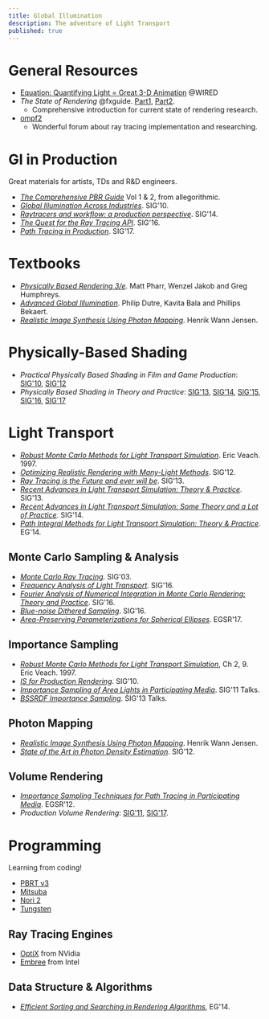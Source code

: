 ```yaml
---
title: Global Illumination
description: The adventure of Light Transport
published: true
---
```


# General Resources

* [Equation: Quantifying Light = Great 3-D Animation](http://www.wired.com/2010/07/st_equation_3danimation/) @WIRED
* <cite>The State of Rendering</cite> @fxguide. [Part1](http://www.fxguide.com/featured/the-state-of-rendering/), [Part2](http://www.fxguide.com/featured/the-state-of-rendering-part-2/).
    - Comprehensive introduction for current state of rendering research.
* [ompf2](http://ompf2.com)
    * Wonderful forum about ray tracing implementation and researching.

# GI in Production
Great materials for artists, TDs and R&D engineers.

* <cite>[The Comprehensive PBR Guide](https://www.allegorithmic.com/pbr-guide)</cite> Vol 1 & 2, from allegorithmic.
* <cite>[Global Illumination Across Industries](http://cgg.mff.cuni.cz/~jaroslav/gicourse2010/)</cite>. SIG'10.
* <cite>[Raytracers and workflow: a production perspective](http://dl.acm.org/authorize?6945594)</cite>. SIG'14.
* <cite>[The Quest for the Ray Tracing API](https://sites.google.com/site/raytracingapi)</cite>. SIG'16.
* <cite>[Path Tracing in Production](https://jo.dreggn.org/path-tracing-in-production/)</cite>. SIG'17.

# Textbooks

* <cite>[Physically Based Rendering 3/e](http://www.pbrt.org/contents.php)</cite>. Matt Pharr, Wenzel Jakob and Greg Humphreys.
* <cite>[Advanced Global Illumination](http://sites.edm.uhasselt.be/agibook/)</cite>. Philip Dutre, Kavita Bala and Phillips Bekaert.
* <cite>[Realistic Image Synthesis Using Photon Mapping](http://graphics.ucsd.edu/~henrik/papers/book/)</cite>. Henrik Wann Jensen.

# Physically-Based Shading

* <cite>Practical Physically Based Shading in Film and Game Production</cite>: [SIG'10](http://renderwonk.com/publications/s2010-shading-course/), [SIG'12](http://blog.selfshadow.com/publications/s2012-shading-course/)
* <cite>Physically Based Shading in Theory and Practice</cite>:
    [SIG'13](http://blog.selfshadow.com/publications/s2013-shading-course/), [SIG'14](http://blog.selfshadow.com/publications/s2014-shading-course/), [SIG'15](http://blog.selfshadow.com/publications/s2015-shading-course/), [SIG'16](http://blog.selfshadow.com/publications/s2016-shading-course/), [SIG'17](http://blog.selfshadow.com/publications/s2017-shading-course/)

# Light Transport

* <cite>[Robust Monte Carlo Methods for Light Transport Simulation][Eric Veach]</cite>. Eric Veach. 1997.
* <cite>[Optimizing Realistic Rendering with Many-Light Methods](http://cgg.mff.cuni.cz/~jaroslav/papers/mlcourse2012/)</cite>. SIG'12.
* <cite>[Ray Tracing is the Future and ever will be](https://sites.google.com/site/raytracingcourse/)</cite>. SIG'13.
* <cite>[Recent Advances in Light Transport Simulation: Theory & Practice](http://cgg.mff.cuni.cz/~jaroslav/papers/2013-ltscourse/)</cite>. SIG'13.
* <cite>[Recent Advances in Light Transport Simulation: Some Theory and a Lot of Practice](http://cgg.mff.cuni.cz/~jaroslav/papers/2014-ltscourse/)</cite>. SIG'14.
* <cite>[Path Integral Methods for Light Transport Simulation: Theory & Practice](http://cgg.mff.cuni.cz/~jaroslav/papers/2014-ltstutorial/)</cite>. EG'14.

## Monte Carlo Sampling & Analysis

* <cite>[Monte Carlo Ray Tracing](http://www.cs.rutgers.edu/~decarlo/readings/mcrt-sg03c.pdf)</cite>. SIG'03.
* <cite>[Frequency Analysis of Light Transport](https://belcour.github.io/blog/siggraph-2016-course.html)</cite>. SIG'16.
* <cite>[Fourier Analysis of Numerical Integration in Monte Carlo Rendering: Theory and Practice](https://www.cs.dartmouth.edu/~wjarosz/publications/subr16fourier.html)</cite>. SIG'16.
* <cite>[Blue-noise Dithered Sampling](https://www.solidangle.com/research/dither_abstract.pdf)</cite>. SIG'16.
* <cite>[Area-Preserving Parameterizations for Spherical Ellipses](https://www.solidangle.com/research/egsr2017_spherical_ellipse.pdf)</cite>. EGSR'17.

## Importance Sampling

* <cite>[Robust Monte Carlo Methods for Light Transport Simulation][Eric Veach]</cite>, Ch 2, 9. Eric Veach. 1997.
* <cite>[IS for Production Rendering](https://sites.google.com/site/isrendering/home)</cite>. SIG'10.
* <cite>[Importance Sampling of Area Lights in Participating Media](https://sites.google.com/site/ckulla/home/importance-sampling-of-area-lights-in-participating-media)</cite>. SIG'11 Talks.
* <cite>[BSSRDF Importance Sampling](https://sites.google.com/site/ckulla/home/bssrdf-importance-sampling)</cite>. SIG'13 Talks.

## Photon Mapping

* <cite>[Realistic Image Synthesis Using Photon Mapping](http://graphics.ucsd.edu/~henrik/papers/book/)</cite>. Henrik Wann Jensen.
* <cite>[State of the Art in Photon Density Estimation](http://users-cs.au.dk/toshiya/starpm2012/)</cite>. SIG'12.

## Volume Rendering

* <cite>[Importance Sampling Techniques for Path Tracing in Participating Media](https://www.solidangle.com/research/egsr2012_volume.pdf)</cite>. EGSR'12.
* <cite>Production Volume Rendering</cite>: [SIG'11](http://magnuswrenninge.com/productionvolumerendering), [SIG'17](http://graphics.pixar.com/library/ProductionVolumeRendering/index.html).

# Programming
Learning from coding!

* [PBRT v3](https://github.com/mmp/pbrt-v3/)
* [Mitsuba](https://www.mitsuba-renderer.org)
* [Nori 2](http://wjakob.github.io/nori/)
* [Tungsten](https://benedikt-bitterli.me/tungsten.html)

## Ray Tracing Engines
* [OptiX](https://developer.nvidia.com/optix) from NVidia
* [Embree](http://embree.github.io) from Intel

## Data Structure & Algorithms
* <cite>[Efficient Sorting and Searching in Rendering Algorithms](http://www.researchgate.net/publication/261624776_EG_2014_tutorial_Efficient_Sorting_and_Searching_in_Rendering_Algorithms_-_slides)</cite>, EG'14.


[Eric Veach]: https://graphics.stanford.edu/papers/veach_thesis/

